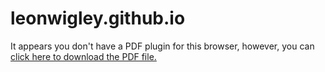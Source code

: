# leonwigley.github.io
<object data="Leon Wigley - CV.pdf" type="application/pdf" width="100%" height="800px"> 
  <p>It appears you don't have a PDF plugin for this browser, however, you can <a href="resume.pdf">click here to download the PDF file.</a></p>  
</object>
